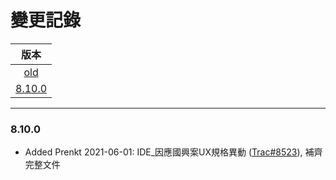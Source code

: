 變更記錄
===
| 版本 |
| :---: |
| [old](#old) |
| [8.10.0](#v8_10_0) |

***

### <a id='v8_10_0'></a>8.10.0
* Added Prenkt 2021-06-01: IDE_因應國興案UX規格異動 ([Trac#8523]), 補齊完整文件

 
<!-- 圖片 -->


<!-- 超連結 -->
[Trac#8523]:http://trac.uneec.com/trac/neco/ticket/8523 "#8523"

